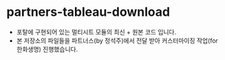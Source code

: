 # partners-tableau-download
- 포탈에 구현되어 있는 멀티시트 모듈의 최신 + 원본 코드 입니다.
- 본 저장소의 파일들을 파트너스(by 정석주)에서 전달 받아 커스터마이징 작업(for 한화생명) 진행했습니다.
